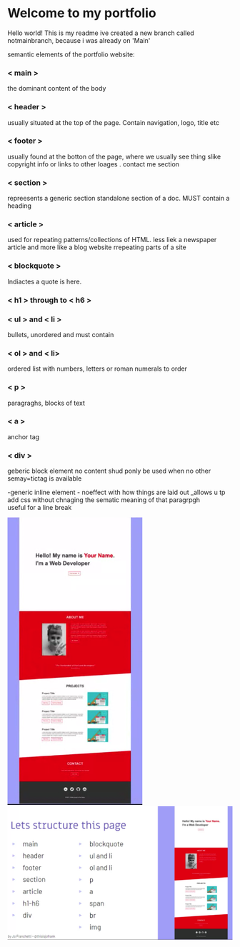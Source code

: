 # Welcome to my portfolio

Hello world! This is my readme 
ive created a new branch called notmainbranch, because i was already on 'Main'



semantic elements of the portfolio website:

### < main >
the dominant content of the body

### < header >
usually situated at the top of the page. Contain navigation, logo, title etc

### < footer >
usually found at the botton of the page, where we usually see thing slike copyright info or links to other loages . contact me section

### < section >
repreesents a generic section standalone section of a doc. MUST contain a heading

### < article >
used for repeating patterns/collections of HTML. 
less liek a newspaper article and more like a blog website
rrepeating parts of a site

### < blockquote >
Indiactes a quote is here.

### < h1 > through to < h6 >

### < ul > and < li >
bullets, unordered and must contain <listitems>

### < ol > and < li> 
ordered list with numbers, letters or roman numerals to order

### < p >
paragraghs, blocks of text

### < a >
anchor tag

### < div >
geberic block element
no content
shud ponly be used when no other semay=tictag is available

<span>
-generic inline element
- noeffect with how things are laid out
_allows u tp add css without chnaging the sematic meaning of that paragrpgh

<br>
useful for a line break

<img>



![example](screengrabs/demo_portfolio.png)
![example](screengrabs/list_of_tags.png)